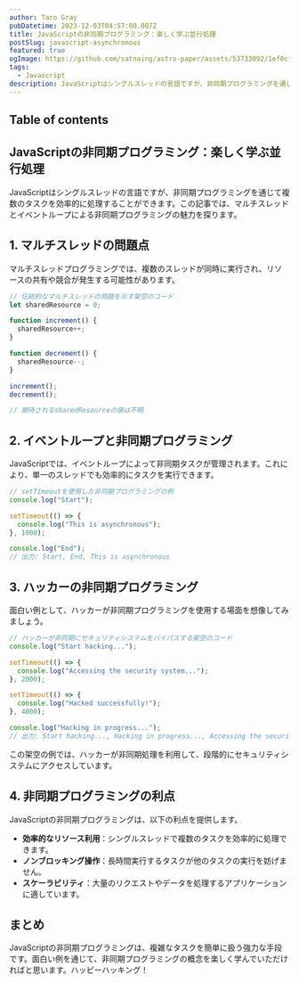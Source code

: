 ```yaml
---
author: Taro Gray
pubDatetime: 2023-12-03T04:57:00.007Z
title: JavaScriptの非同期プログラミング：楽しく学ぶ並行処理
postSlug: javascript-asynchronous
featured: true
ogImage: https://github.com/satnaing/astro-paper/assets/53733092/1ef0cf03-8137-4d67-ac81-84a032119e3a
tags:
  - Javascript
description: JavaScriptはシングルスレッドの言語ですが、非同期プログラミングを通じて複数のタスクを効率的に処理することができます。この記事では、マルチスレッドとイベントループによる非同期プログラミングの魅力を探ります。
---
```


## Table of contents

## JavaScriptの非同期プログラミング：楽しく学ぶ並行処理

JavaScriptはシングルスレッドの言語ですが、非同期プログラミングを通じて複数のタスクを効率的に処理することができます。この記事では、マルチスレッドとイベントループによる非同期プログラミングの魅力を探ります。

## 1. マルチスレッドの問題点

マルチスレッドプログラミングでは、複数のスレッドが同時に実行され、リソースの共有や競合が発生する可能性があります。

```javascript
// 伝統的なマルチスレッドの問題を示す架空のコード
let sharedResource = 0;

function increment() {
  sharedResource++;
}

function decrement() {
  sharedResource--;
}

increment();
decrement();

// 期待されるsharedResourceの値は不明
```

## 2. イベントループと非同期プログラミング

JavaScriptでは、イベントループによって非同期タスクが管理されます。これにより、単一のスレッドでも効率的にタスクを実行できます。

```javascript
// setTimeoutを使用した非同期プログラミングの例
console.log("Start");

setTimeout(() => {
  console.log("This is asynchronous");
}, 1000);

console.log("End");
// 出力: Start, End, This is asynchronous
```

## 3. ハッカーの非同期プログラミング

面白い例として、ハッカーが非同期プログラミングを使用する場面を想像してみましょう。

```javascript
// ハッカーが非同期にセキュリティシステムをバイパスする架空のコード
console.log("Start hacking...");

setTimeout(() => {
  console.log("Accessing the security system...");
}, 2000);

setTimeout(() => {
  console.log("Hacked successfully!");
}, 4000);

console.log("Hacking in progress...");
// 出力: Start hacking..., Hacking in progress..., Accessing the security system..., Hacked successfully!
```

この架空の例では、ハッカーが非同期処理を利用して、段階的にセキュリティシステムにアクセスしています。

## 4. 非同期プログラミングの利点

JavaScriptの非同期プログラミングは、以下の利点を提供します。

- **効率的なリソース利用**：シングルスレッドで複数のタスクを効率的に処理できます。
- **ノンブロッキング操作**：長時間実行するタスクが他のタスクの実行を妨げません。
- **スケーラビリティ**：大量のリクエストやデータを処理するアプリケーションに適しています。

## まとめ

JavaScriptの非同期プログラミングは、複雑なタスクを簡単に扱う強力な手段です。面白い例を通じて、非同期プログラミングの概念を楽しく学んでいただければと思います。ハッピーハッキング！
